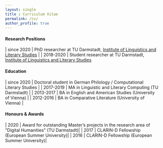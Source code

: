 ```yaml
---
layout: single
title : Curriculum Vitae
permalink: /cv/
author_profile: true
---
```


#### Research Positions

| since 2020     |  PhD researcher at TU Darmstadt, [Institute of Linguistics and Literary Studies](https://www.linglit.tu-darmstadt.de/institutlinglit/index.en.jsp)      |
| 2018-2020 | Student researcher at TU Darmstadt, [Institute of Linguistics and Literary Studies](https://www.linglit.tu-darmstadt.de/institutlinglit/index.en.jsp) 

#### Education

| since 2020      | Doctoral student in German Philology / Computational Literary Studies |
| 2017-2019   | MA in Linguistic and Literary Computing (TU Darmstadt) |
| 2013-2017   | BA in English and American Studies (University of Vienna) |
| 2012-2016   | BA in Comparative Literature (University of Vienna) |

#### Honours & Awards

| 2020   | Award for outstanding Master’s projects in the research area of "Digital Humanities" (TU Darmstadt)|
| 2017   | CLARIN-D Fellowship (European Summer University)|
| 2016   | CLARIN-D Fellowship (European Summer University)|